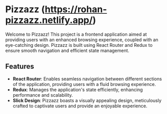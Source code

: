 # Pizzazz (https://rohan-pizzazz.netlify.app/)

Welcome to Pizzazz! This project is a frontend application aimed at providing users with an enhanced browsing experience, coupled with an eye-catching design. Pizzazz is built using React Router and Redux to ensure smooth navigation and efficient state management.

## Features

- **React Router**: Enables seamless navigation between different sections of the application, providing users with a fluid browsing experience.
- **Redux**: Manages the application's state efficiently, enhancing performance and scalability.
- **Slick Design**: Pizzazz boasts a visually appealing design, meticulously crafted to captivate users and provide an enjoyable experience.
